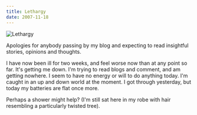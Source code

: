 ```yaml
---
title: Lethargy
date: 2007-11-18
---
```


![Lethargy](https://source.unsplash.com/di8ognBauG0/1600x900)

Apologies for anybody passing by my blog and expecting to read insightful stories, opinions and thoughts.

I have now been ill for two weeks, and feel worse now than at any point so far. It's getting me down. I'm trying to read blogs and comment, and am getting nowhere. I seem to have no energy or will to do anything today. I'm caught in an up and down world at the moment. I got through yesterday, but today my batteries are flat once more.

Perhaps a shower might help? (I'm still sat here in my robe with hair resembling a particularly twisted tree).